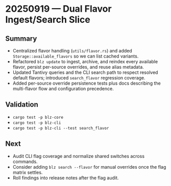 # 20250919 — Dual Flavor Ingest/Search Slice

## Summary
- Centralized flavor handling (`utils/flavor.rs`) and added `Storage::available_flavors` so we can list cached variants.
- Refactored `blz update` to ingest, archive, and reindex every available flavor, persist per-source overrides, and reuse alias metadata.
- Updated Tantivy queries and the CLI search path to respect resolved default flavors; introduced `search_flavor` regression coverage.
- Added per-source override persistence tests plus docs describing the multi-flavor flow and configuration precedence.

## Validation
- `cargo test -p blz-core`
- `cargo test -p blz-cli`
- `cargo test -p blz-cli --test search_flavor`

## Next
- Audit CLI flag coverage and normalize shared switches across commands.
- Consider adding `blz search --flavor` for manual overrides once the flag matrix settles.
- Roll findings into release notes after the flag audit.
